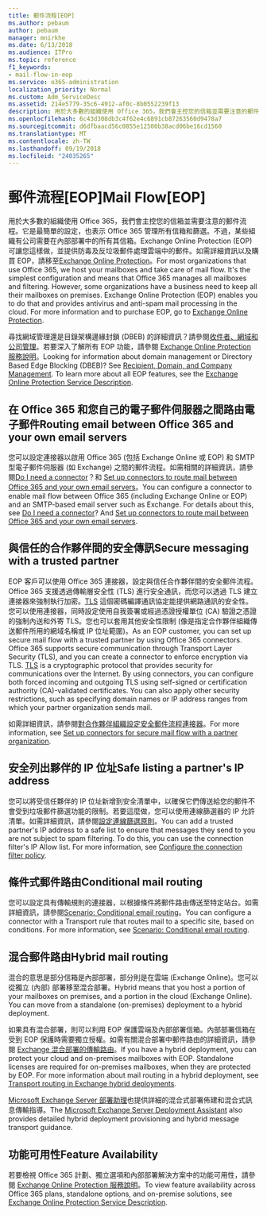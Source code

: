 ```yaml
---
title: 郵件流程[EOP]
ms.author: pebaum
author: pebaum
manager: mnirkhe
ms.date: 6/13/2018
ms.audience: ITPro
ms.topic: reference
f1_keywords:
- mail-flow-in-eop
ms.service: o365-administration
localization_priority: Normal
ms.custom: Adm_ServiceDesc
ms.assetid: 214e5779-35c6-4912-af0c-8b0552239f13
description: 用於大多數的組織使用 Office 365，我們會主控您的信箱並需要注意的郵件流程。它是最簡單的設定，也表示 Office 365 管理所有信箱和篩選。不過，某些組織有公司需要在內部部署中的所有其信箱。Exchange Online Protection (EOP) 可讓您這樣做，並提供防毒及反垃圾郵件處理雲端中的郵件。如需詳細資訊以及購買 EOP，請移至 Exchange Online Protection。
ms.openlocfilehash: 6c43d308db3c4f62e4c6891cb87263560d9478a7
ms.sourcegitcommit: d6dfbaacd56c0855e12500b38acd06be16cd1560
ms.translationtype: MT
ms.contentlocale: zh-TW
ms.lasthandoff: 09/19/2018
ms.locfileid: "24035265"
---
```

# <a name="mail-floweop"></a><span data-ttu-id="7812c-107">郵件流程[EOP]</span><span class="sxs-lookup"><span data-stu-id="7812c-107">Mail Flow[EOP]</span></span>

<span data-ttu-id="7812c-p102">用於大多數的組織使用 Office 365，我們會主控您的信箱並需要注意的郵件流程。它是最簡單的設定，也表示 Office 365 管理所有信箱和篩選。不過，某些組織有公司需要在內部部署中的所有其信箱。Exchange Online Protection (EOP) 可讓您這樣做，並提供防毒及反垃圾郵件處理雲端中的郵件。如需詳細資訊以及購買 EOP，請移至[Exchange Online Protection](https://products.office.com/en-us/exchange/exchange-email-security-spam-protection)。</span><span class="sxs-lookup"><span data-stu-id="7812c-p102">For most organizations that use Office 365, we host your mailboxes and take care of mail flow. It's the simplest configuration and means that Office 365 manages all mailboxes and filtering. However, some organizations have a business need to keep all their mailboxes on premises. Exchange Online Protection (EOP) enables you to do that and provides antivirus and anti-spam mail processing in the cloud. For more information and to purchase EOP, go to [Exchange Online Protection](https://products.office.com/en-us/exchange/exchange-email-security-spam-protection).</span></span>
  
<span data-ttu-id="7812c-p103">尋找網域管理還是目錄架構邊緣封鎖 (DBEB) 的詳細資訊？請參閱[收件者、網域和公司管理](recipient-domain-and-company-management.md)。若要深入了解所有 EOP 功能，請參閱 [Exchange Online Protection 服務說明](exchange-online-protection-service-description.md)。</span><span class="sxs-lookup"><span data-stu-id="7812c-p103">Looking for information about domain management or Directory Based Edge Blocking (DBEB)? See [Recipient, Domain, and Company Management](recipient-domain-and-company-management.md). To learn more about all EOP features, see the [Exchange Online Protection Service Description](exchange-online-protection-service-description.md).</span></span>
  
## <a name="routing-email-between-office-365-and-your-own-email-servers"></a><span data-ttu-id="7812c-116">在 Office 365 和您自己的電子郵件伺服器之間路由電子郵件</span><span class="sxs-lookup"><span data-stu-id="7812c-116">Routing email between Office 365 and your own email servers</span></span>
<span data-ttu-id="7812c-117"><a name="BKMK_outboundmailrouting"> </a></span><span class="sxs-lookup"><span data-stu-id="7812c-117"><a name="BKMK_outboundmailrouting"> </a></span></span>

<span data-ttu-id="7812c-p104">您可以設定連接器以啟用 Office 365 (包括 Exchange Online 或 EOP) 和 SMTP 型電子郵件伺服器 (如 Exchange) 之間的郵件流程。如需相關的詳細資訊，請參閱[Do I need a connector](http://technet.microsoft.com/library/16731ae9-c909-49dd-bffc-a46e6151fc29.aspx)？和 [Set up connectors to route mail between Office 365 and your own email servers](http://technet.microsoft.com/library/2e93fd60-a5ef-4e64-8e62-2b862b2d1033.aspx)。</span><span class="sxs-lookup"><span data-stu-id="7812c-p104">You can configure a connector to enable mail flow between Office 365 (including Exchange Online or EOP) and an SMTP-based email server such as Exchange. For details about this, see [Do I need a connector](http://technet.microsoft.com/library/16731ae9-c909-49dd-bffc-a46e6151fc29.aspx)? And [Set up connectors to route mail between Office 365 and your own email servers](http://technet.microsoft.com/library/2e93fd60-a5ef-4e64-8e62-2b862b2d1033.aspx).</span></span>
  
## <a name="secure-messaging-with-a-trusted-partner"></a><span data-ttu-id="7812c-121">與信任的合作夥伴間的安全傳訊</span><span class="sxs-lookup"><span data-stu-id="7812c-121">Secure messaging with a trusted partner</span></span>
<span data-ttu-id="7812c-122"><a name="BKMK_securemessagingwithatrustedpartner"> </a></span><span class="sxs-lookup"><span data-stu-id="7812c-122"></span></span>

<span data-ttu-id="7812c-p105">EOP 客戶可以使用 Office 365 連接器，設定與信任合作夥伴間的安全郵件流程。Office 365 支援透過傳輸層安全性 (TLS) 進行安全通訊，而您可以透過 TLS 建立連接器來強制執行加密。[TLS](https://technet.microsoft.com/en-us/library/mt163898.aspx) 這個密碼編譯通訊協定能提供網路通訊的安全性。您可以使用連接器，同時設定使用自我簽署或經過憑證授權單位 (CA) 驗證之憑證的強制內送和外寄 TLS。您也可以套用其他安全性限制 (像是指定合作夥伴組織傳送郵件所用的網域名稱或 IP 位址範圍)。</span><span class="sxs-lookup"><span data-stu-id="7812c-p105">As an EOP customer, you can set up secure mail flow with a trusted partner by using Office 365 connectors. Office 365 supports secure communication through Transport Layer Security (TLS), and you can create a connector to enforce encryption via TLS. [TLS](https://technet.microsoft.com/en-us/library/mt163898.aspx) is a cryptographic protocol that provides security for communications over the Internet. By using connectors, you can configure both forced incoming and outgoing TLS using self-signed or certification authority (CA)-validated certificates. You can also apply other security restrictions, such as specifying domain names or IP address ranges from which your partner organization sends mail.</span></span> 
  
<span data-ttu-id="7812c-128">如需詳細資訊，請參閱[對合作夥伴組織設定安全郵件流程連接器](https://technet.microsoft.com/en-us/library/dn751021%28v=exchg.150%29.aspx)。</span><span class="sxs-lookup"><span data-stu-id="7812c-128">For more information, see [Set up connectors for secure mail flow with a partner organization](https://technet.microsoft.com/en-us/library/dn751021%28v=exchg.150%29.aspx).</span></span>
  
## <a name="safe-listing-a-partners-ip-address"></a><span data-ttu-id="7812c-129">安全列出夥伴的 IP 位址</span><span class="sxs-lookup"><span data-stu-id="7812c-129">Safe listing a partner's IP address</span></span>
<span data-ttu-id="7812c-130"><a name="BKMK_safelistingapartnersipaddress"> </a></span><span class="sxs-lookup"><span data-stu-id="7812c-130"><a name="BKMK_safelistingapartnersipaddress"> </a></span></span>

<span data-ttu-id="7812c-p106">您可以將受信任夥伴的 IP 位址新增到安全清單中，以確保它們傳送給您的郵件不會受到垃圾郵件篩選功能的限制。若要這麼做，您可以使用連線篩選器的 IP 允許清單。如需詳細資訊，請參閱[設定連線篩選原則](https://go.microsoft.com/fwlink/p/?LinkID=287108)。</span><span class="sxs-lookup"><span data-stu-id="7812c-p106">You can add a trusted partner's IP address to a safe list to ensure that messages they send to you are not subject to spam filtering. To do this, you can use the connection filter's IP Allow list. For more information, see [Configure the connection filter policy](https://go.microsoft.com/fwlink/p/?LinkID=287108).</span></span>
  
## <a name="conditional-mail-routing"></a><span data-ttu-id="7812c-134">條件式郵件路由</span><span class="sxs-lookup"><span data-stu-id="7812c-134">Conditional mail routing</span></span>
<span data-ttu-id="7812c-135"><a name="BKMK_conditionalmailrouting"> </a></span><span class="sxs-lookup"><span data-stu-id="7812c-135"></span></span>

<span data-ttu-id="7812c-p107">您可以設定具有傳輸規則的連接器，以根據條件將郵件路由傳送至特定站台。如需詳細資訊，請參閱[Scenario: Conditional email routing](http://technet.microsoft.com/library/82d105e2-e955-4e03-99c3-3314a5d21a4c.aspx)。</span><span class="sxs-lookup"><span data-stu-id="7812c-p107">You can configure a connector with a Transport rule that routes mail to a specific site, based on conditions. For more information, see [Scenario: Conditional email routing](http://technet.microsoft.com/library/82d105e2-e955-4e03-99c3-3314a5d21a4c.aspx).</span></span>
  
## <a name="hybrid-mail-routing"></a><span data-ttu-id="7812c-138">混合郵件路由</span><span class="sxs-lookup"><span data-stu-id="7812c-138">Hybrid mail routing</span></span>
<span data-ttu-id="7812c-139"><a name="BKMK_hybridmailrouting"> </a></span><span class="sxs-lookup"><span data-stu-id="7812c-139"></span></span>

<span data-ttu-id="7812c-p108">混合的意思是部分信箱是內部部署，部分則是在雲端 (Exchange Online)。您可以從獨立 (內部) 部署移至混合部署。</span><span class="sxs-lookup"><span data-stu-id="7812c-p108">Hybrid means that you host a portion of your mailboxes on premises, and a portion in the cloud (Exchange Online). You can move from a standalone (on-premises) deployment to a hybrid deployment.</span></span>
  
<span data-ttu-id="7812c-p109">如果具有混合部署，則可以利用 EOP 保護雲端及內部部署信箱。內部部署信箱在受到 EOP 保護時需要獨立授權。如需有關混合部署中郵件路由的詳細資訊，請參閱 [Exchange 混合部署的傳輸路由](https://go.microsoft.com/fwlink/p/?LinkId=271757)。</span><span class="sxs-lookup"><span data-stu-id="7812c-p109">If you have a hybrid deployment, you can protect your cloud and on-premises mailboxes with EOP. Standalone licenses are required for on-premises mailboxes, when they are protected by EOP. For more information about mail routing in a hybrid deployment, see [Transport routing in Exchange hybrid deployments](https://go.microsoft.com/fwlink/p/?LinkId=271757).</span></span>
  
<span data-ttu-id="7812c-145">[Microsoft Exchange Server 部署助理](https://go.microsoft.com/fwlink/p/?LinkId=287036)也提供詳細的混合式部署佈建和混合式訊息傳輸指導。</span><span class="sxs-lookup"><span data-stu-id="7812c-145">The [Microsoft Exchange Server Deployment Assistant](https://go.microsoft.com/fwlink/p/?LinkId=287036) also provides detailed hybrid deployment provisioning and hybrid message transport guidance.</span></span> 
  
## <a name="feature-availability"></a><span data-ttu-id="7812c-146">功能可用性</span><span class="sxs-lookup"><span data-stu-id="7812c-146">Feature Availability</span></span>
<span data-ttu-id="7812c-147"><a name="BKMK_hybridmailrouting"> </a></span><span class="sxs-lookup"><span data-stu-id="7812c-147"></span></span>

<span data-ttu-id="7812c-148">若要檢視 Office 365 計劃、獨立選項和內部部署解決方案中的功能可用性，請參閱 [Exchange Online Protection 服務說明](exchange-online-protection-service-description.md)。</span><span class="sxs-lookup"><span data-stu-id="7812c-148">To view feature availability across Office 365 plans, standalone options, and on-premise solutions, see [Exchange Online Protection Service Description](exchange-online-protection-service-description.md).</span></span>
  

